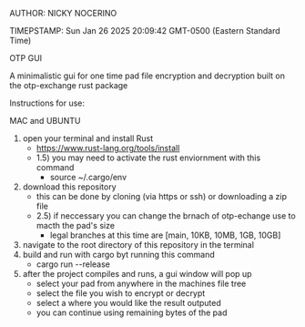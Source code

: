 AUTHOR: NICKY NOCERINO

TIMEPSTAMP: Sun Jan 26 2025 20:09:42 GMT-0500 (Eastern Standard Time)

OTP GUI

A minimalistic gui for one time pad file encryption and decryption
built on the otp-exchange rust package

Instructions for use:

MAC and UBUNTU

1) open your terminal and install Rust
   - https://www.rust-lang.org/tools/install
   - 1.5) you may need to activate the rust enviornment with this command
       - source ~/.cargo/env
2) download this repository
   - this can be done by cloning (via https or ssh) or downloading a zip file
   - 2.5) if neccessary you can change the brnach of otp-echange use to macth the
     pad's size
       - legal branches at this time are [main, 10KB, 10MB, 1GB, 10GB]
3) navigate to the root directory of this repository in the terminal
4) build and run with cargo byt running this command
   - cargo run --release
5) after the project compiles and runs, a gui window will pop up
   - select your pad from anywhere in the machines file tree
   - select the file you wish to encrypt or decrypt
   - select a where you would like the result outputed
   - you can continue using remaining bytes of the pad
